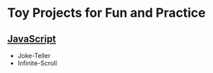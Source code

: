 # Toy Projects for Fun and Practice
## [JavaScript](https://github.com/42KIM/toy-projects/tree/master/javascript) 
+ Joke-Teller
+ Infinite-Scroll
